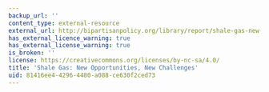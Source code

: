 ```yaml
---
backup_url: ''
content_type: external-resource
external_url: http://bipartisanpolicy.org/library/report/shale-gas-new-opportunities-new-challenges
has_external_licence_warning: true
has_external_license_warning: true
is_broken: ''
license: https://creativecommons.org/licenses/by-nc-sa/4.0/
title: 'Shale Gas: New Opportunities, New Challenges'
uid: 81416ee4-4296-4480-a088-ce630f2ced73
---
```

